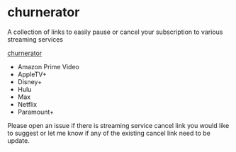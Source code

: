 # churnerator
A collection of links to easily pause or cancel your subscription to various streaming services

[churnerator](https://churnerator.com/)

* Amazon Prime Video
* AppleTV+
* Disney+
* Hulu
* Max
* Netflix
* Paramount+

Please open an issue if there is streaming service cancel link you would like to suggest or let me know if any of the existing cancel link need to be update.

